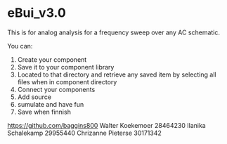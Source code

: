 # eBui_v3.0

This is for analog analysis for a frequency sweep over any AC schematic. 

You can:
1) Create your component
2) Save it to your component library
3) Located to that directory and retrieve any saved item by selecting all files when in component directory
4) Connect your components
5) Add source
6) sumulate and have fun
7) Save when finnish


https://github.com/baggins800 
Walter Koekemoer 28464230
Ilanika Schalekamp 29955440
Chrizanne Pieterse 30171342
